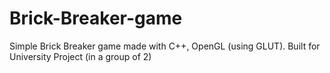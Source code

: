 # Brick-Breaker-game
Simple Brick Breaker game made with C++, OpenGL (using GLUT). Built for University Project (in a group of 2)
